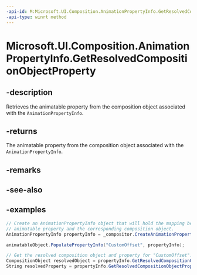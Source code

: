 ```yaml
---
-api-id: M:Microsoft.UI.Composition.AnimationPropertyInfo.GetResolvedCompositionObjectProperty
-api-type: winrt method
---
```


# Microsoft.UI.Composition.AnimationPropertyInfo.GetResolvedCompositionObjectProperty

<!--
public string GetResolvedCompositionObjectProperty ();
-->


## -description

Retrieves the animatable property from the composition object associated with the `AnimationPropertyInfo`.

## -returns

The animatable property from the composition object associated with the `AnimationPropertyInfo`.

## -remarks

## -see-also

## -examples

```csharp
// Create an AnimationPropertyInfo object that will hold the mapping between the custom
// animatable property and the corresponding composition object.
AnimationPropertyInfo propertyInfo = _compositor.CreateAnimationPropertyInfo();

animatableObject.PopulatePropertyInfo("CustomOffset", propertyInfo);

// Get the resolved composition object and property for "CustomOffset".
CompositionObject resolvedObject = propertyInfo.GetResolvedCompositionObject();
String resolvedProperty = propertyInfo.GetResolvedCompositionObjectProperty();
```
